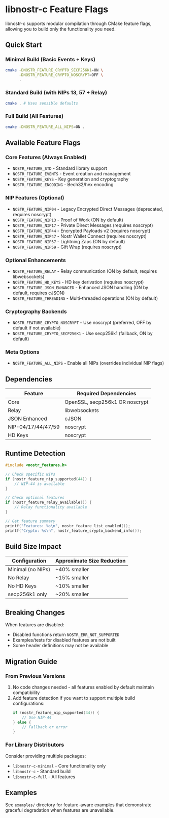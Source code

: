 # libnostr-c Feature Flags

libnostr-c supports modular compilation through CMake feature flags, allowing you to build only the functionality you need.

## Quick Start

### Minimal Build (Basic Events + Keys)
```bash
cmake -DNOSTR_FEATURE_CRYPTO_SECP256K1=ON \
      -DNOSTR_FEATURE_CRYPTO_NOSCRYPT=OFF \
      .
```

### Standard Build (with NIPs 13, 57 + Relay)
```bash
cmake . # Uses sensible defaults
```

### Full Build (All Features)
```bash
cmake -DNOSTR_FEATURE_ALL_NIPS=ON .
```

## Available Feature Flags

### Core Features (Always Enabled)
- `NOSTR_FEATURE_STD` - Standard library support
- `NOSTR_FEATURE_EVENTS` - Event creation and management
- `NOSTR_FEATURE_KEYS` - Key generation and cryptography
- `NOSTR_FEATURE_ENCODING` - Bech32/hex encoding

### NIP Features (Optional)
- `NOSTR_FEATURE_NIP04` - Legacy Encrypted Direct Messages (deprecated, requires noscrypt)
- `NOSTR_FEATURE_NIP13` - Proof of Work (ON by default)
- `NOSTR_FEATURE_NIP17` - Private Direct Messages (requires noscrypt)
- `NOSTR_FEATURE_NIP44` - Encrypted Payloads v2 (requires noscrypt)
- `NOSTR_FEATURE_NIP47` - Nostr Wallet Connect (requires noscrypt)
- `NOSTR_FEATURE_NIP57` - Lightning Zaps (ON by default)
- `NOSTR_FEATURE_NIP59` - Gift Wrap (requires noscrypt)

### Optional Enhancements
- `NOSTR_FEATURE_RELAY` - Relay communication (ON by default, requires libwebsockets)
- `NOSTR_FEATURE_HD_KEYS` - HD key derivation (requires noscrypt)
- `NOSTR_FEATURE_JSON_ENHANCED` - Enhanced JSON handling (ON by default, requires cJSON)
- `NOSTR_FEATURE_THREADING` - Multi-threaded operations (ON by default)

### Cryptography Backends
- `NOSTR_FEATURE_CRYPTO_NOSCRYPT` - Use noscrypt (preferred, OFF by default if not available)
- `NOSTR_FEATURE_CRYPTO_SECP256K1` - Use secp256k1 (fallback, ON by default)

### Meta Options
- `NOSTR_FEATURE_ALL_NIPS` - Enable all NIPs (overrides individual NIP flags)

## Dependencies

| Feature | Required Dependencies |
|---------|----------------------|
| Core | OpenSSL, secp256k1 OR noscrypt |
| Relay | libwebsockets |
| JSON Enhanced | cJSON |
| NIP-04/17/44/47/59 | noscrypt |
| HD Keys | noscrypt |

## Runtime Detection

```c
#include <nostr_features.h>

// Check specific NIPs
if (nostr_feature_nip_supported(44)) {
    // NIP-44 is available
}

// Check optional features  
if (nostr_feature_relay_available()) {
    // Relay functionality available
}

// Get feature summary
printf("Features: %s\n", nostr_feature_list_enabled());
printf("Crypto: %s\n", nostr_feature_crypto_backend_info());
```

## Build Size Impact

| Configuration | Approximate Size Reduction |
|---------------|---------------------------|
| Minimal (no NIPs) | ~40% smaller |
| No Relay | ~15% smaller |
| No HD Keys | ~10% smaller |
| secp256k1 only | ~20% smaller |

## Breaking Changes

When features are disabled:
- Disabled functions return `NOSTR_ERR_NOT_SUPPORTED`
- Examples/tests for disabled features are not built
- Some header definitions may not be available

## Migration Guide

### From Previous Versions
1. No code changes needed - all features enabled by default maintain compatibility
2. Add feature detection if you want to support multiple build configurations:
   ```c
   if (nostr_feature_nip_supported(44)) {
       // Use NIP-44
   } else {
       // Fallback or error
   }
   ```

### For Library Distributors
Consider providing multiple packages:
- `libnostr-c-minimal` - Core functionality only
- `libnostr-c` - Standard build
- `libnostr-c-full` - All features

## Examples

See `examples/` directory for feature-aware examples that demonstrate graceful degradation when features are unavailable.
